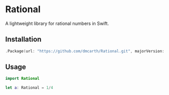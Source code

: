 # Rational
A lightweight library for rational numbers in Swift.

## Installation
```swift
.Package(url: "https://github.com/dmcarth/Rational.git", majorVersion: 1, minor: 0)
```

## Usage
```swift
import Rational

let a: Rational = 1/4
```
